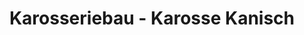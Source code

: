 ---
title: "Karosseriebau - Karosse Kanisch"
url: /potsdam/karosseriebau-karosse-kanisch/
shop: Autowerkstatt
---